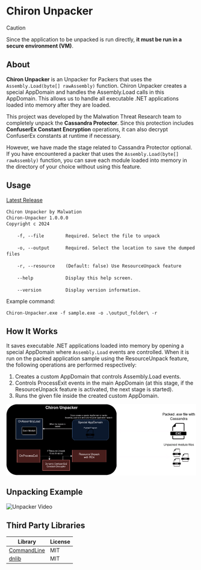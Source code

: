 # Chiron Unpacker

> [!CAUTION]
> Since the application to be unpacked is run directly, **it must be run in a secure environment (VM)**.


## About

**Chiron Unpacker** is an Unpacker for Packers that uses the `Assembly.Load(byte[] rawAssembly)` function. Chiron Unpacker creates a special AppDomain and handles the Assembly.Load calls in this AppDomain. This allows us to handle all executable .NET applications loaded into memory after they are loaded.

This project was developed by the Malwation Threat Research team to completely unpack the **Cassandra Protector**. Since this protection includes **ConfuserEx Constant Encryption** operations, it can also decrypt ConfuserEx constants at runtime if necessary.

However, we have made the stage related to Cassandra Protector optional. If you have encountered a packer that uses the `Assembly.Load(byte[] rawAssembly)` function, you can save each module loaded into memory in the directory of your choice without using this feature.

## Usage

[Latest Release]()

```
Chiron Unpacker by Malwation
Chiron-Unpacker 1.0.0.0
Copyright c 2024

    -f, --file        Required. Select the file to unpack

    -o, --output      Required. Select the location to save the dumped files

    -r, --resource    (Default: false) Use ResourceUnpack feature

    --help            Display this help screen.

    --version         Display version information.
```

Example command:

```
Chiron-Unpacker.exe -f sample.exe -o .\output_folder\ -r
```

## How It Works

It saves executable .NET applications loaded into memory by opening a special AppDomain where `Assembly.Load` events are controlled. When it is run on the packed application sample using the ResourceUnpack feature, the following operations are performed respectively:

1. Creates a custom AppDomain that controls Assembly.Load events.
2. Controls ProcessExit events in the main AppDomain (at this stage, if the ResourceUnpack feature is activated, the next stage is started).
3. Runs the given file inside the created custom AppDomain.

![Unpacker Scheme](images/unpacker.png)

## Unpacking Example

![Unpacker Video](images/ChironUnpacker.gif)


## Third Party Libraries

| Library                                                         | License |
| --------------------------------------------------------------- | ------- |
| [CommandLine](https://github.com/commandlineparser/commandline) | MIT     |
| [dnlib](https://github.com/0xd4d/dnlib)                         | MIT     |

